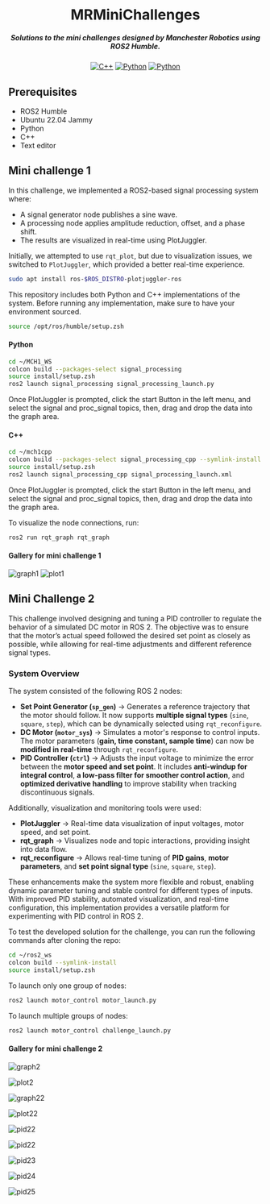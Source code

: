 
<div align="center">

# MRMiniChallenges

##### Solutions to the mini challenges designed by Manchester Robotics using ROS2 Humble. 

[![C++](https://img.shields.io/badge/C++-%2300599C.svg?logo=c%2B%2B&logoColor=white&?style=for-the-badge)](#)
[![Python](https://img.shields.io/badge/Python-3776AB?logo=python&logoColor=fff&?style=for-the-badge)](#)
[![Python](https://img.shields.io/badge/ROS2-Humble-3776AB?logo=ros&logoColor=fff&?style=for-the-badge)](#)

</div>


## Prerequisites

- ROS2 Humble
- Ubuntu 22.04 Jammy
- Python 
- C++
- Text editor 

## Mini challenge 1 


In this challenge, we implemented a ROS2-based signal processing system where:

- A signal generator node publishes a sine wave.
- A processing node applies amplitude reduction, offset, and a phase shift.
- The results are visualized in real-time using PlotJuggler.

Initially, we attempted to use `rqt_plot`, but due to visualization issues, we switched to `PlotJuggler`, which provided a better real-time experience.

```bash
sudo apt install ros-$ROS_DISTRO-plotjuggler-ros
```

This repository includes both Python and C++ implementations of the system. Before running any implementation, make sure to have your environment sourced.


```bash
source /opt/ros/humble/setup.zsh
```

#### Python
```bash
cd ~/MCH1_WS
colcon build --packages-select signal_processing
source install/setup.zsh
ros2 launch signal_processing signal_processing_launch.py
```

Once PlotJuggler is prompted, click the start Button in the left menu, and select the signal and proc_signal topics, then, drag and drop the data into the graph area. 

#### C++
```bash
cd ~/mch1cpp
colcon build --packages-select signal_processing_cpp --symlink-install
source install/setup.zsh
ros2 launch signal_processing_cpp signal_processing_launch.xml
```


Once PlotJuggler is prompted, click the start Button in the left menu, and select the signal and proc_signal topics, then, drag and drop the data into the graph area. 



To visualize the node connections, run:


```bash
ros2 run rqt_graph rqt_graph
```

#### Gallery for mini challenge 1

![graph1](Gallery/graph.jpg)
![plot1](Gallery/plot.jpg)


## **Mini Challenge 2**

This challenge involved designing and tuning a PID controller to regulate the behavior of a simulated DC motor in ROS 2. The objective was to ensure that the motor’s actual speed followed the desired set point as closely as possible, while allowing for real-time adjustments and different reference signal types.

### **System Overview**  

The system consisted of the following ROS 2 nodes:

- **Set Point Generator (`sp_gen`)** → Generates a reference trajectory that the motor should follow. It now supports **multiple signal types** (`sine`, `square`, `step`), which can be dynamically selected using `rqt_reconfigure`.  
- **DC Motor (`motor_sys`)** → Simulates a motor's response to control inputs. The motor parameters (**gain, time constant, sample time**) can now be **modified in real-time** through `rqt_reconfigure`.  
- **PID Controller (`ctrl`)** → Adjusts the input voltage to minimize the error between the **motor speed and set point**. It includes **anti-windup for integral control**, **a low-pass filter for smoother control action**, and **optimized derivative handling** to improve stability when tracking discontinuous signals.

Additionally, visualization and monitoring tools were used:

- **PlotJuggler** → Real-time data visualization of input voltages, motor speed, and set point.  
- **rqt_graph** → Visualizes node and topic interactions, providing insight into data flow.  
- **rqt_reconfigure** → Allows real-time tuning of **PID gains**, **motor parameters**, and **set point signal type** (`sine`, `square`, `step`).  

These enhancements make the system more flexible and robust, enabling dynamic parameter tuning and stable control for different types of inputs. With improved PID stability, automated visualization, and real-time configuration, this implementation provides a versatile platform for experimenting with PID control in ROS 2.



To test the developed solution for the challenge, you can run the following commands after cloning the repo:


```bash 
cd ~/ros2_ws
colcon build --symlink-install
source install/setup.zsh
```

To launch only one group of nodes:
```bash
ros2 launch motor_control motor_launch.py
```

To launch multiple groups of nodes: 
```bash
ros2 launch motor_control challenge_launch.py
```


#### Gallery for mini challenge 2

![graph2](Gallery/graph21group.png)

![plot2](Gallery/plot21group.png)

![graph22](Gallery/graph23groups.png)

![plot22](Gallery/plot23groups.png)

![pid22](Gallery/reconfig2.png)

![pid22](Gallery/graph2sine.png)

![pid23](Gallery/graph2square.png)

![pid24](Gallery/graph2step.png)

![pid25](Gallery/graph2squaremulti.png)
